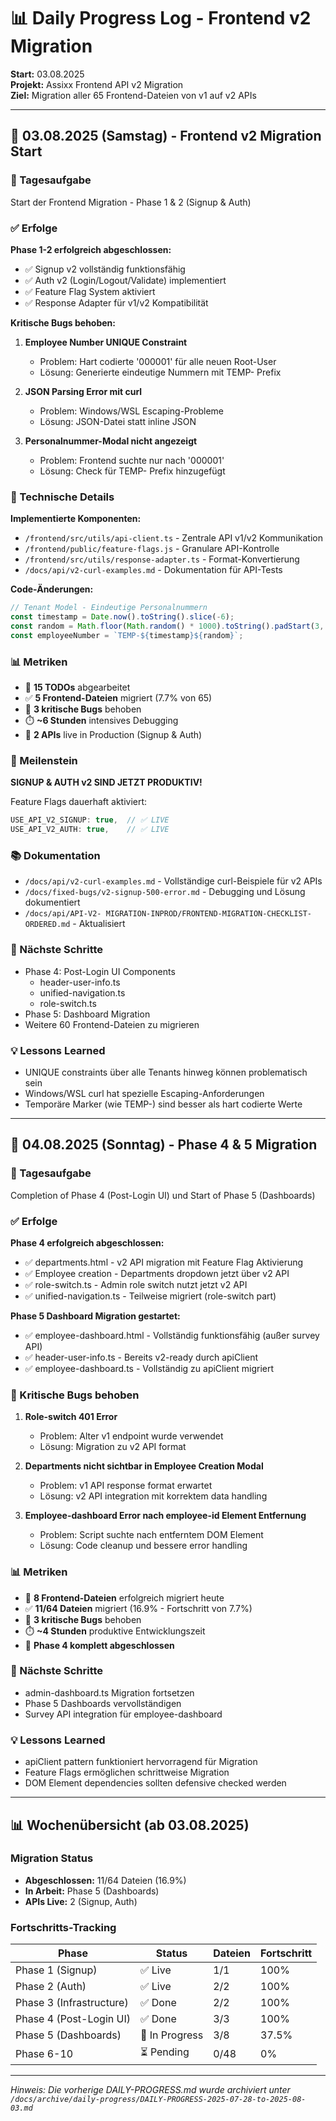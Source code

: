 # 📊 Daily Progress Log - Frontend v2 Migration

**Start:** 03.08.2025  
**Projekt:** Assixx Frontend API v2 Migration  
**Ziel:** Migration aller 65 Frontend-Dateien von v1 auf v2 APIs

---

## 📅 03.08.2025 (Samstag) - Frontend v2 Migration Start

### 🎯 Tagesaufgabe
Start der Frontend Migration - Phase 1 & 2 (Signup & Auth)

### ✅ Erfolge

**Phase 1-2 erfolgreich abgeschlossen:**
- ✅ Signup v2 vollständig funktionsfähig
- ✅ Auth v2 (Login/Logout/Validate) implementiert
- ✅ Feature Flag System aktiviert
- ✅ Response Adapter für v1/v2 Kompatibilität

**Kritische Bugs behoben:**
1. **Employee Number UNIQUE Constraint**
   - Problem: Hart codierte '000001' für alle neuen Root-User
   - Lösung: Generierte eindeutige Nummern mit TEMP- Prefix
   
2. **JSON Parsing Error mit curl**
   - Problem: Windows/WSL Escaping-Probleme
   - Lösung: JSON-Datei statt inline JSON
   
3. **Personalnummer-Modal nicht angezeigt**
   - Problem: Frontend suchte nur nach '000001'
   - Lösung: Check für TEMP- Prefix hinzugefügt

### 🔧 Technische Details

**Implementierte Komponenten:**
- `/frontend/src/utils/api-client.ts` - Zentrale API v1/v2 Kommunikation
- `/frontend/public/feature-flags.js` - Granulare API-Kontrolle
- `/frontend/src/utils/response-adapter.ts` - Format-Konvertierung
- `/docs/api/v2-curl-examples.md` - Dokumentation für API-Tests

**Code-Änderungen:**
```typescript
// Tenant Model - Eindeutige Personalnummern
const timestamp = Date.now().toString().slice(-6);
const random = Math.floor(Math.random() * 1000).toString().padStart(3, '0');
const employeeNumber = `TEMP-${timestamp}${random}`;
```

### 📊 Metriken

- 📝 **15 TODOs** abgearbeitet
- ✅ **5 Frontend-Dateien** migriert (7.7% von 65)
- 🐛 **3 kritische Bugs** behoben
- ⏱️ **~6 Stunden** intensives Debugging
- 🚀 **2 APIs** live in Production (Signup & Auth)

### 🎉 Meilenstein

**SIGNUP & AUTH v2 SIND JETZT PRODUKTIV!** 

Feature Flags dauerhaft aktiviert:
```javascript
USE_API_V2_SIGNUP: true,  // ✅ LIVE
USE_API_V2_AUTH: true,    // ✅ LIVE
```

### 📚 Dokumentation
- `/docs/api/v2-curl-examples.md` - Vollständige curl-Beispiele für v2 APIs
- `/docs/fixed-bugs/v2-signup-500-error.md` - Debugging und Lösung dokumentiert
- `/docs/api/API-V2- MIGRATION-INPROD/FRONTEND-MIGRATION-CHECKLIST-ORDERED.md` - Aktualisiert

### 🔮 Nächste Schritte
- Phase 4: Post-Login UI Components 
  - header-user-info.ts
  - unified-navigation.ts
  - role-switch.ts
- Phase 5: Dashboard Migration
- Weitere 60 Frontend-Dateien zu migrieren

### 💡 Lessons Learned
- UNIQUE constraints über alle Tenants hinweg können problematisch sein
- Windows/WSL curl hat spezielle Escaping-Anforderungen
- Temporäre Marker (wie TEMP-) sind besser als hart codierte Werte

---

## 📅 04.08.2025 (Sonntag) - Phase 4 & 5 Migration

### 🎯 Tagesaufgabe
Completion of Phase 4 (Post-Login UI) und Start of Phase 5 (Dashboards)

### ✅ Erfolge

**Phase 4 erfolgreich abgeschlossen:**
- ✅ departments.html - v2 API migration mit Feature Flag Aktivierung
- ✅ Employee creation - Departments dropdown jetzt über v2 API
- ✅ role-switch.ts - Admin role switch nutzt jetzt v2 API
- ✅ unified-navigation.ts - Teilweise migriert (role-switch part)

**Phase 5 Dashboard Migration gestartet:**
- ✅ employee-dashboard.html - Vollständig funktionsfähig (außer survey API)
- ✅ header-user-info.ts - Bereits v2-ready durch apiClient
- ✅ employee-dashboard.ts - Vollständig zu apiClient migriert

### 🐛 Kritische Bugs behoben
1. **Role-switch 401 Error**
   - Problem: Alter v1 endpoint wurde verwendet
   - Lösung: Migration zu v2 API format

2. **Departments nicht sichtbar in Employee Creation Modal**
   - Problem: v1 API response format erwartet
   - Lösung: v2 API integration mit korrektem data handling

3. **Employee-dashboard Error nach employee-id Element Entfernung**
   - Problem: Script suchte nach entferntem DOM Element
   - Lösung: Code cleanup und bessere error handling

### 📊 Metriken
- 📝 **8 Frontend-Dateien** erfolgreich migriert heute
- ✅ **11/64 Dateien** migriert (16.9% - Fortschritt von 7.7%)
- 🐛 **3 kritische Bugs** behoben
- ⏱️ **~4 Stunden** produktive Entwicklungszeit
- 🚀 **Phase 4 komplett abgeschlossen**

### 🔮 Nächste Schritte
- admin-dashboard.ts Migration fortsetzen
- Phase 5 Dashboards vervollständigen
- Survey API integration für employee-dashboard

### 💡 Lessons Learned
- apiClient pattern funktioniert hervorragend für Migration
- Feature Flags ermöglichen schrittweise Migration
- DOM Element dependencies sollten defensive checked werden

---

## 📊 Wochenübersicht (ab 03.08.2025)

### Migration Status
- **Abgeschlossen:** 11/64 Dateien (16.9%)
- **In Arbeit:** Phase 5 (Dashboards)
- **APIs Live:** 2 (Signup, Auth)

### Fortschritts-Tracking
| Phase | Status | Dateien | Fortschritt |
|-------|--------|---------|-------------|
| Phase 1 (Signup) | ✅ Live | 1/1 | 100% |
| Phase 2 (Auth) | ✅ Live | 2/2 | 100% |
| Phase 3 (Infrastructure) | ✅ Done | 2/2 | 100% |
| Phase 4 (Post-Login UI) | ✅ Done | 3/3 | 100% |
| Phase 5 (Dashboards) | 🔄 In Progress | 3/8 | 37.5% |
| Phase 6-10 | ⏳ Pending | 0/48 | 0% |

---

*Hinweis: Die vorherige DAILY-PROGRESS.md wurde archiviert unter `/docs/archive/daily-progress/DAILY-PROGRESS-2025-07-28-to-2025-08-03.md`*
